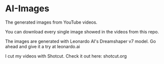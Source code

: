 # AI-Images
The generated images from YouTube videos.

You can download every single image showed in the videos from this repo.

The images are generated with Leonardo AI's Dreamshaper v7 model. Go ahead and give it a try at leonardo.ai

I cut my videos with Shotcut. Check it out here: shotcut.org
